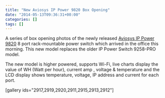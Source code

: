 ```yaml
---
title: "New Aviosys IP Power 9820 Box Opening"
date: "2014-05-13T09:36:31+00:00"
categories: []
tags: []
---
```


A series of box opening photos of the newly released <a href="http://www.openxtra.co.uk/p/aviosys-8-port-ip-power-switch-9820-wifi">Aviosys IP Power 9820</a> 8 port rack-mountable power switch which arrived in the office this morning. This new model replaces the older IP Power Switch 9258-PRO model.

The new model is higher powered, supports Wi-Fi, live charts display the value of WH (Watt per hour), current amp , voltage &amp; temperature and the LCD display shows temperature, voltage, IP address and current for each port.

[gallery ids="2917,2919,2920,2911,2915,2913,2912"]
